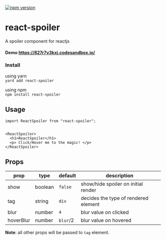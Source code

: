 
[![npm version](https://badge.fury.io/js/react-spoiler.svg)](https://badge.fury.io/js/react-spoiler)

# react-spoiler
A spoiler component for reactjs

#### Demo https://827r7v3kxj.codesandbox.io/

### Install
using yarn  
`yard add react-spoiler`

using npm  
`npm install react-spoiler`


## Usage

```
import ReactSpoiler from "react-spoiler";


<ReactSpoiler>
  <h1>ReactSpoiler</h1>
  <p> Click/Hover me to the magic! </p>
</ReactSpoiler>

```

## Props

| prop  |  type | default   | description  |  
|---|---|---|---|    
| show  | boolean  | `false`   |  show/hide spoiler on initial render  |    
| tag  | string  | `div`  | decides the type of rendered element |   
| blur  | number  | `4`  | blur value on clicked |   
| hoverBlur  | number  | `blur`/2   | blur value on hovered |   

**Note**: all other props will be passed to `tag` element.
